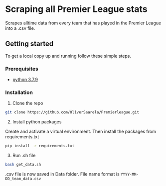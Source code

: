 # Scraping all Premier League stats

Scrapes alltime data from every team that has played in the Premier League into a .csv file.

## Getting started

To get a local copy up and running follow these simple steps.

### Prerequisites

* [python 3.7.9](https://www.python.org/)

### Installation

1. Clone the repo 

```sh
git clone https://github.com/OliverSaarela/Premierleague.git
```

2. Install python packages

Create and activate a virtual environment. Then install the packages from requirements.txt

```sh
pip install -r requirements.txt
```

3. Run .sh file

```sh
bash get_data.sh
```

.csv file is now saved in Data folder. File name format is `YYYY-MM-DD_team_data.csv`